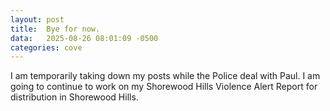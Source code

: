 ```yaml
---
layout: post
title:  Bye for now.
data:   2025-08-26 08:01:09 -0500
categories: cove
---
```


I am temporarily taking down my posts while the Police deal with Paul. I am going to continue to work on my Shorewood Hills Violence Alert Report for distribution in Shorewood Hills. 